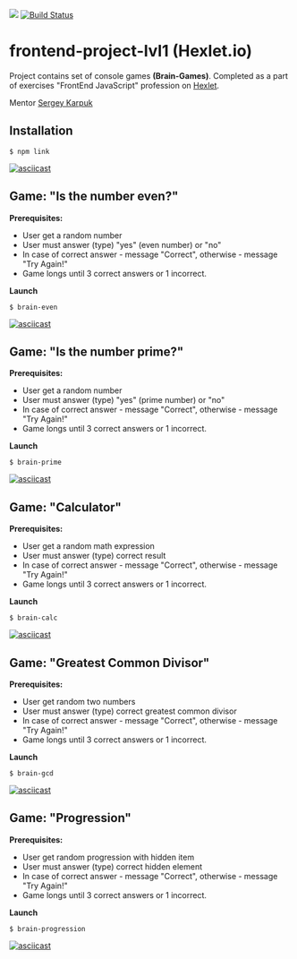 <a href="https://codeclimate.com/github/GPopov9/frontend-project-lvl1/maintainability"><img src="https://api.codeclimate.com/v1/badges/a85e9647f125f1e873f1/maintainability" /></a> [![Build Status](https://travis-ci.org/GPopov9/frontend-project-lvl1.svg?branch=master)](https://travis-ci.org/GPopov9/frontend-project-lvl1)

# frontend-project-lvl1 (Hexlet.io)
Project contains set of console games **(Brain-Games)**. Completed as a part of exercises "FrontEnd JavaScript" profession on [Hexlet](https://hexlet.io/).   

Mentor [Sergey Karpuk](https://ru.hexlet.io/u/ck)

## Installation  
```
$ npm link
```
[![asciicast](https://asciinema.org/a/292120.svg)](https://asciinema.org/a/292120)

## Game: "Is the number even?"

**Prerequisites:**
* User get a random number 
* User must answer (type) "yes" (even number) or "no" 
* In case of correct answer - message "Correct", otherwise - message "Try Again!" 
* Game longs until 3 correct answers or 1 incorrect.

**Launch** 
```
$ brain-even
```
[![asciicast](https://asciinema.org/a/292127.svg)](https://asciinema.org/a/292127)

## Game: "Is the number prime?"

**Prerequisites:**
* User get a random number 
* User must answer (type) "yes" (prime number) or "no"
* In case of correct answer - message "Correct", otherwise - message "Try Again!" 
* Game longs until 3 correct answers or 1 incorrect.

**Launch** 
```
$ brain-prime
```
[![asciicast](https://asciinema.org/a/292133.svg)](https://asciinema.org/a/292133)

## Game: "Calculator"

**Prerequisites:**
* User get a random math expression 
* User must answer (type) correct result
* In case of correct answer - message "Correct", otherwise - message "Try Again!" 
* Game longs until 3 correct answers or 1 incorrect.

**Launch** 
```
$ brain-calc
```
[![asciicast](https://asciinema.org/a/292136.svg)](https://asciinema.org/a/292136)

## Game: "Greatest Common Divisor"

**Prerequisites:**
* User get random two numbers 
* User must answer (type) correct greatest common divisor
* In case of correct answer - message "Correct", otherwise - message "Try Again!" 
* Game longs until 3 correct answers or 1 incorrect.

**Launch** 
```
$ brain-gcd
```
[![asciicast](https://asciinema.org/a/292141.svg)](https://asciinema.org/a/292141)

## Game: "Progression"

**Prerequisites:**
* User get random progression with hidden item 
* User must answer (type) correct hidden element
* In case of correct answer - message "Correct", otherwise - message "Try Again!" 
* Game longs until 3 correct answers or 1 incorrect.

**Launch** 
```
$ brain-progression
```
[![asciicast](https://asciinema.org/a/292144.svg)](https://asciinema.org/a/292144)
